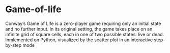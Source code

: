 # Game-of-life
Conway’s Game of Life is a zero-player game requiring only an initial state and no further input. In its original setting, the game takes place on an infinite grid of square cells, each in one of two possible states: live or dead. Inmlemented on Python, visualized by the scatter plot in an interactive step-by-step mode
